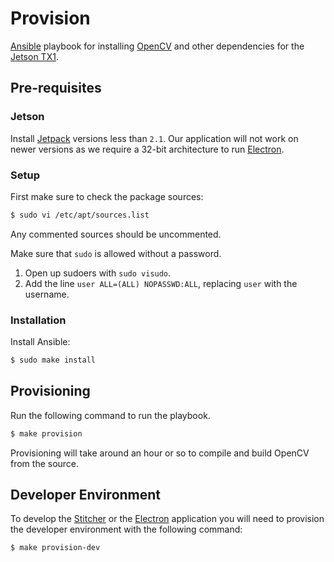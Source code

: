 # Provision

[Ansible](https://www.ansible.com/) playbook for installing
[OpenCV](http://opencv.org/) and other dependencies for the [Jetson TX1](http://www.nvidia.com/object/jetson-tx1-module.html).

## Pre-requisites

### Jetson

Install [Jetpack](https://developer.nvidia.com/embedded/jetpack-archive) versions less
than `2.1`. Our application will not work on newer versions as we require a 32-bit
architecture to run [Electron](https://github.com/electron/electron/issues/259).

### Setup

First make sure to check the package sources:

```bash
$ sudo vi /etc/apt/sources.list
```

Any commented sources should be uncommented.

Make sure that `sudo` is allowed without a password.

1. Open up sudoers with `sudo visudo`.
2. Add the line `user ALL=(ALL) NOPASSWD:ALL`, replacing `user` with the username.

### Installation

Install Ansible:

```bash
$ sudo make install
```

## Provisioning

Run the following command to run the playbook.

```bash
$ make provision
```

Provisioning will take around an hour or so to compile and build OpenCV from the source.

## Developer Environment

To develop the [Stitcher](https://github.com/360ls/stitcher) or the [Electron](https://github.com/360ls/desktop) application you will need to provision the developer environment with the following command:

```bash
$ make provision-dev
```

